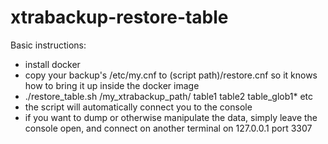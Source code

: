# xtrabackup-restore-table

Basic instructions:
- install docker
- copy your backup's /etc/my.cnf to (script path)/restore.cnf so it knows how to bring it up inside the docker image
- ./restore_table.sh /my_xtrabackup_path/  table1 table2 table_glob1* etc
- the script will automatically connect you to the console
- if you want to dump or otherwise manipulate the data, simply leave the console open, and connect on another terminal on 127.0.0.1 port 3307
